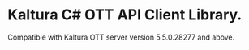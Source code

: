 # Kaltura C# OTT API Client Library.
Compatible with Kaltura OTT server version 5.5.0.28277 and above.
